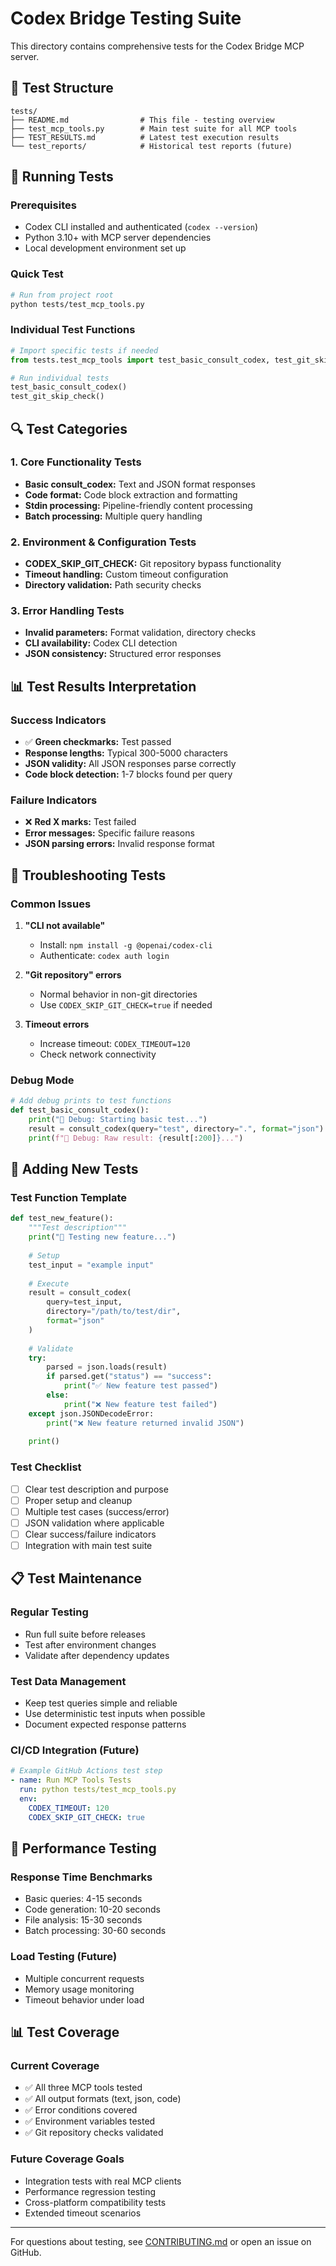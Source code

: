 # Codex Bridge Testing Suite

This directory contains comprehensive tests for the Codex Bridge MCP server.

## 📁 Test Structure

```
tests/
├── README.md                # This file - testing overview
├── test_mcp_tools.py        # Main test suite for all MCP tools
├── TEST_RESULTS.md          # Latest test execution results
└── test_reports/            # Historical test reports (future)
```

## 🧪 Running Tests

### Prerequisites
- Codex CLI installed and authenticated (`codex --version`)
- Python 3.10+ with MCP server dependencies
- Local development environment set up

### Quick Test
```bash
# Run from project root
python tests/test_mcp_tools.py
```

### Individual Test Functions
```python
# Import specific tests if needed
from tests.test_mcp_tools import test_basic_consult_codex, test_git_skip_check

# Run individual tests
test_basic_consult_codex()
test_git_skip_check()
```

## 🔍 Test Categories

### 1. Core Functionality Tests
- **Basic consult_codex:** Text and JSON format responses
- **Code format:** Code block extraction and formatting
- **Stdin processing:** Pipeline-friendly content processing
- **Batch processing:** Multiple query handling

### 2. Environment & Configuration Tests
- **CODEX_SKIP_GIT_CHECK:** Git repository bypass functionality
- **Timeout handling:** Custom timeout configuration
- **Directory validation:** Path security checks

### 3. Error Handling Tests
- **Invalid parameters:** Format validation, directory checks
- **CLI availability:** Codex CLI detection
- **JSON consistency:** Structured error responses

## 📊 Test Results Interpretation

### Success Indicators
- ✅ **Green checkmarks:** Test passed
- **Response lengths:** Typical 300-5000 characters
- **JSON validity:** All JSON responses parse correctly
- **Code block detection:** 1-7 blocks found per query

### Failure Indicators
- ❌ **Red X marks:** Test failed
- **Error messages:** Specific failure reasons
- **JSON parsing errors:** Invalid response format

## 🔧 Troubleshooting Tests

### Common Issues
1. **"CLI not available"**
   - Install: `npm install -g @openai/codex-cli`
   - Authenticate: `codex auth login`

2. **"Git repository" errors**
   - Normal behavior in non-git directories
   - Use `CODEX_SKIP_GIT_CHECK=true` if needed

3. **Timeout errors**
   - Increase timeout: `CODEX_TIMEOUT=120`
   - Check network connectivity

### Debug Mode
```python
# Add debug prints to test functions
def test_basic_consult_codex():
    print("🐛 Debug: Starting basic test...")
    result = consult_codex(query="test", directory=".", format="json")
    print(f"🐛 Debug: Raw result: {result[:200]}...")
```

## 📝 Adding New Tests

### Test Function Template
```python
def test_new_feature():
    """Test description"""
    print("🧪 Testing new feature...")
    
    # Setup
    test_input = "example input"
    
    # Execute
    result = consult_codex(
        query=test_input,
        directory="/path/to/test/dir",
        format="json"
    )
    
    # Validate
    try:
        parsed = json.loads(result)
        if parsed.get("status") == "success":
            print("✅ New feature test passed")
        else:
            print("❌ New feature test failed")
    except json.JSONDecodeError:
        print("❌ New feature returned invalid JSON")
    
    print()
```

### Test Checklist
- [ ] Clear test description and purpose
- [ ] Proper setup and cleanup
- [ ] Multiple test cases (success/error)
- [ ] JSON validation where applicable
- [ ] Clear success/failure indicators
- [ ] Integration with main test suite

## 📋 Test Maintenance

### Regular Testing
- Run full suite before releases
- Test after environment changes
- Validate after dependency updates

### Test Data Management
- Keep test queries simple and reliable
- Use deterministic test inputs when possible
- Document expected response patterns

### CI/CD Integration (Future)
```yaml
# Example GitHub Actions test step
- name: Run MCP Tools Tests
  run: python tests/test_mcp_tools.py
  env:
    CODEX_TIMEOUT: 120
    CODEX_SKIP_GIT_CHECK: true
```

## 🚀 Performance Testing

### Response Time Benchmarks
- Basic queries: 4-15 seconds
- Code generation: 10-20 seconds
- File analysis: 15-30 seconds
- Batch processing: 30-60 seconds

### Load Testing (Future)
- Multiple concurrent requests
- Memory usage monitoring
- Timeout behavior under load

## 📊 Test Coverage

### Current Coverage
- ✅ All three MCP tools tested
- ✅ All output formats (text, json, code)
- ✅ Error conditions covered
- ✅ Environment variables tested
- ✅ Git repository checks validated

### Future Coverage Goals
- Integration tests with real MCP clients
- Performance regression testing
- Cross-platform compatibility tests
- Extended timeout scenarios

---

For questions about testing, see [CONTRIBUTING.md](../CONTRIBUTING.md) or open an issue on GitHub.